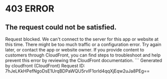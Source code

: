 # 403 ERROR

## The request could not be satisfied.

Request blocked. We can't connect to the server for this app or website at this time. There might be too much traffic or a configuration error. Try again later, or contact the app or website owner. If you provide content to customers through CloudFront, you can find steps to troubleshoot and help prevent this error by reviewing the CloudFront documentation. ```
Generated by cloudfront (CloudFront)
Request ID: 7hJeLKkHPefNgoDsE1UrqBDPaWQU5rvIF1orld4qqXjEqw2uJa8PEg==

```

